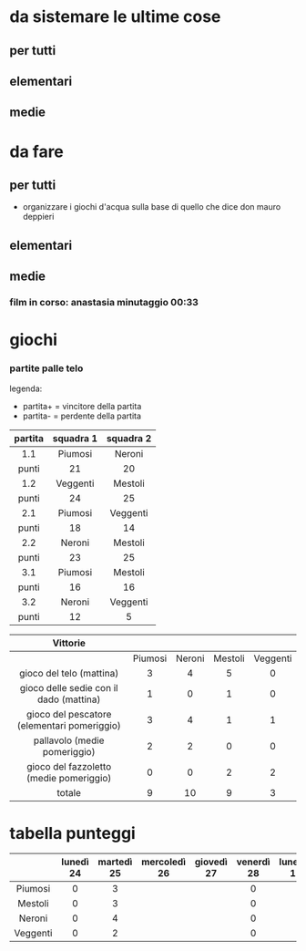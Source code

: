 # da sistemare le ultime cose
## per tutti
## elementari
## medie
# da fare
## per tutti
- organizzare i giochi d'acqua sulla base di quello che dice don mauro deppieri
## elementari
## medie

### film in corso: anastasia minutaggio 00:33

# giochi
### partite palle telo
legenda:
- partita+ = vincitore della partita
- partita- = perdente della partita

|partita|squadra 1|squadra 2|
|:---:|:---:|:---:|
|1.1|Piumosi|Neroni|
|punti|21|20|
|1.2|Veggenti|Mestoli|
|punti|24|25|
|2.1|Piumosi|Veggenti|
|punti|18|14|
|2.2|Neroni|Mestoli|
|punti|23|25|
|3.1|Piumosi|Mestoli|
|punti|16|16|
|3.2|Neroni|Veggenti|
|punti|12|5|

|Vittorie|||||
|:---:|:---:|:---:|:---:|:---:|
||Piumosi|Neroni|Mestoli|Veggenti|
|gioco del telo (mattina)|3|4|5|0|
|gioco delle sedie con il dado (mattina)|1|0|1|0|
|gioco del pescatore (elementari pomeriggio)|3|4|1|1|
|pallavolo (medie pomeriggio)|2|2|0|0|
|gioco del fazzoletto (medie pomeriggio)|0|0|2|2|
|totale|9|10|9|3|

# tabella punteggi

||lunedì 24|martedì 25|mercoledì 26|giovedì 27|venerdì 28|lunedì 1|martedì 2|mercoledì 3|giovedì 4|venerdì 5|
|:---:|:---:|:---:|:---:|:---:|:---:|:---:|:---:|:---:|:---:|:---:|
|Piumosi|0|3|||0|||0||0|
|Mestoli|0|3|||0|||0||0|
|Neroni|0|4|||0|||0||0|
|Veggenti|0|2|||0|||0||0|